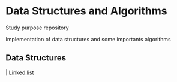 # Data Structures and Algorithms 
Study purpose repository

Implementation of data structures and some importants algorithms

## Data Structures
| [Linked list](https://github.com/bmarquescost/Data-structures-and-algorithms/tree/master/Linked%20List)